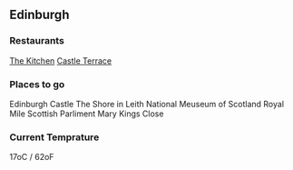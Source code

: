 ## Edinburgh

### Restaurants
[The Kitchen](https://thekitchin.com/)
[Castle Terrace](https://castleterracerestaurant.com/)


### Places to go
Edinburgh Castle
The Shore in Leith
National Meuseum of Scotland
Royal Mile
Scottish Parliment
Mary Kings Close

### Current Temprature
17oC / 62oF